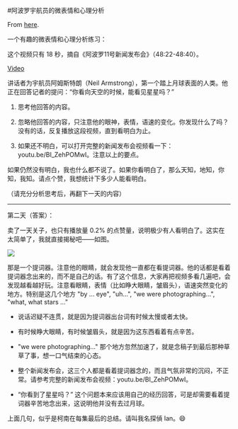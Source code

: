 #阿波罗宇航员的微表情和心理分析

From [here](https://yinwang1.substack.com/p/ca0).

一个有趣的微表情和心理分析练习：

这个视频只有 18 秒，摘自《阿波罗11号新闻发布会》（48:22-48:40）。

[Video](https://www.youtube-nocookie.com/embed/BI_ZehPOMwI)

讲话者为宇航员阿姆斯特朗（Neil Armstrong），第一个踏上月球表面的人类。他正在回答记者的提问：“你看向天空的时候，能看见星星吗？”

1.  思考他回答的内容。

2.  忽略他回答的内容，只注意他的眼神，表情，语速的变化。你发现什么了吗？没有的话，反复播放这段视频，直到看明白为止。

3.  如果还不明白，可以打开完整的新闻发布会视频看一下：youtu.be/BI_ZehPOMwI。注意以上的要点。

如果仍然没有明白，我也什么都不说了。如果你看明白了，那么天知，地知，你知，我知。请点个赞，我想统计下多少人能看明白。

（请充分分析思考后，再翻下一天的内容）

* * *

第二天（答案）：

卖了一天关子，也只有播放量 0.2% 的点赞量，说明极少有人看明白了。这实在太简单了，我就直接揭秘吧——如图。

![](https://substackcdn.com/image/fetch/w_1456,c_limit,f_auto,q_auto:good,fl_progressive:steep/https%3A%2F%2Fbucketeer-e05bbc84-baa3-437e-9518-adb32be77984.s3.amazonaws.com%2Fpublic%2Fimages%2F42675ee8-b29b-4ea8-ad3c-6b42b4c0bdaa_2205x1668.jpeg)

那是一个提词器。注意他的眼睛，就会发现他一直都在看提词器。他的话都是看着提词器念出来的，而不是自己的话。有了这个信息，大家再把视频多看几遍吧，会发现越看越好玩。注意看眼睛，表情（比如睁大眼睛，皱眉头），语速突然变化的地方。特别是这几个地方 "by ... eye", "uh...", "we were photographing...", "what, what stars ..."

*   说话迟疑不连贯，就是因为提词器出台词有时候太慢或者太快。

*   有时候睁大眼睛，有时候皱眉头，就是因为这东西看着有点辛苦。

*   "we were photographing..." 那个地方忽然加速了，就是念稿子到最后那种草草了事，想一口气结束的心态。

*   整个新闻发布会，这三个人都是看着提词器念的，而且气氛非常的沉闷，不正常。请参考完整的新闻发布会视频：youtu.be/BI_ZehPOMwI。

*   “你看到了星星吗？” 这个问题本来应该用自己的经历回答，可是却需要看着提词器辛苦地念出来，这说明他并没有去过月球。

上面几句，似乎是柯南在每集最后的总结。请叫我名探偵 Ian。😄
